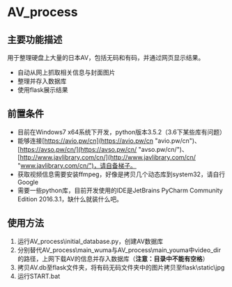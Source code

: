 # AV_process
## 主要功能描述
用于整理硬盘上大量的日本AV，包括无码和有码，并通过网页显示结果。
- 自动从网上抓取相关信息与封面图片
- 整理并存入数据库
- 使用flask展示结果

## 前置条件
- 目前在Windows7 x64系统下开发，python版本3.5.2（3.6下某些库有问题）
- 能够连接[https://avio.pw/cn](https://avio.pw/cn "avio.pw/cn")、[https://avso.pw/cn/](https://avso.pw/cn/ "avso.pw/cn/")、[http://www.javlibrary.com/cn/](http://www.javlibrary.com/cn/ "www.javlibrary.com/cn/")，请自备梯子。
- 获取视频信息需要安装ffmpeg，好像是拷贝几个动态库到system32，请自行Google
- 需要一些python库，目前开发使用的IDE是JetBrains PyCharm Community Edition 2016.3.1，缺什么就装什么吧。

## 使用方法
1. 运行AV_process\initial_database.py，创建AV数据库
2. 分别替代AV_process\main_wuma与AV_process\main_youma中video_dir的路径，上网下载AV的信息并存入数据库（**注意：目录中不能有空格**）
3. 拷贝AV.db至flask文件夹，将有码无码文件夹中的图片拷贝至flask\static\jpg
4. 运行START.bat